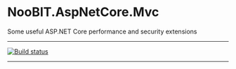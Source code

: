 # NooBIT.AspNetCore.Mvc

Some useful ASP.NET Core performance and security extensions

---

[![Build status](https://ci.appveyor.com/api/projects/status/jw2f5s8q57tlisgf/branch/master?svg=true)](https://ci.appveyor.com/project/cmxl/noobit-web/branch/master)

---
